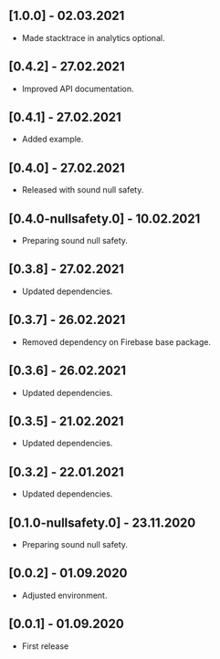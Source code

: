 ## [1.0.0] - 02.03.2021

* Made stacktrace in analytics optional. 

## [0.4.2] - 27.02.2021

* Improved API documentation.

## [0.4.1] - 27.02.2021

* Added example.

## [0.4.0] - 27.02.2021

* Released with sound null safety.

## [0.4.0-nullsafety.0] - 10.02.2021

* Preparing sound null safety.

## [0.3.8] - 27.02.2021

* Updated dependencies.

## [0.3.7] - 26.02.2021

* Removed dependency on Firebase base package.

## [0.3.6] - 26.02.2021

* Updated dependencies.

## [0.3.5] - 21.02.2021

* Updated dependencies.

## [0.3.2] - 22.01.2021

* Updated dependencies.

## [0.1.0-nullsafety.0] - 23.11.2020

* Preparing sound null safety.

## [0.0.2] - 01.09.2020 

* Adjusted environment.

## [0.0.1] - 01.09.2020 

* First release
